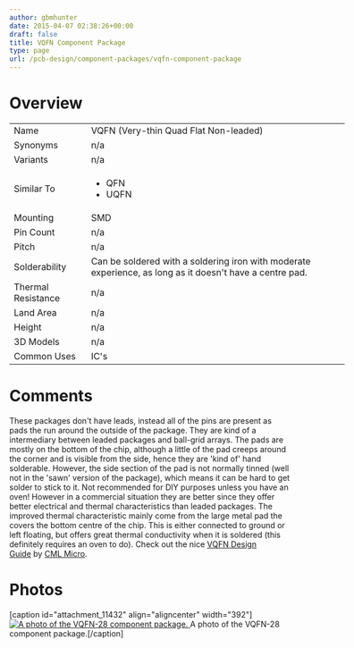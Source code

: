 ```yaml
---
author: gbmhunter
date: 2015-04-07 02:38:26+00:00
draft: false
title: VQFN Component Package
type: page
url: /pcb-design/component-packages/vqfn-component-package
---
```


# Overview


<table style="width: 600px;" >
<tbody >
<tr >

<td >Name
</td>

<td >VQFN (Very-thin Quad Flat Non-leaded)
</td>
</tr>
<tr >

<td >Synonyms
</td>

<td >n/a
</td>
</tr>
<tr >

<td >Variants
</td>

<td >n/a
</td>
</tr>
<tr >

<td >Similar To
</td>

<td >



  * QFN
  * UQFN


</td>
</tr>
<tr >

<td >Mounting
</td>

<td >SMD
</td>
</tr>
<tr >

<td >Pin Count
</td>

<td >n/a
</td>
</tr>
<tr >

<td >Pitch
</td>

<td >n/a
</td>
</tr>
<tr >

<td >Solderability
</td>

<td >Can be soldered with a soldering iron with moderate experience, as long as it doesn't have a centre pad.
</td>
</tr>
<tr >

<td >Thermal Resistance
</td>

<td >n/a
</td>
</tr>
<tr >

<td >Land Area
</td>

<td >n/a
</td>
</tr>
<tr >

<td >Height
</td>

<td >n/a
</td>
</tr>
<tr >

<td >3D Models
</td>

<td >n/a
</td>
</tr>
<tr >

<td >Common Uses
</td>

<td >IC's
</td>
</tr>
</tbody>
</table>


# Comments




These packages don't have leads, instead all of the pins are present as pads the run around the outside of the package. They are kind of a intermediary between leaded packages and ball-grid arrays. The pads are mostly on the bottom of the chip, although a little of the pad creeps around the corner and is visible from the side, hence they are 'kind of' hand solderable. However, the side section of the pad is not normally tinned (well not in the 'sawn' version of the package), which means it can be hard to get solder to stick to it. Not recommended for DIY purposes unless you have an oven! However in a commercial situation they are better since they offer better electrical and thermal characteristics than leaded packages. The improved thermal characteristic mainly come from the large metal pad the covers the bottom centre of the chip. This is either connected to ground or left floating, but offers great thermal conductivity when it is soldered (this definitely requires an oven to do). Check out the nice [VQFN Design Guide](http://localhost/?q=www.cmlmicro.com/products/datasheets/docs/VQFN_PCB_DesignGuide_2.pdf) by [CML Micro](http://localhost/?q=www.cmlmicro.com/).




# Photos


[caption id="attachment_11432" align="aligncenter" width="392"][![A photo of the VQFN-28 component package.](http://blog.mbedded.ninja/wp-content/uploads/2015/04/vqfn-28-component-package-photo-top-bottom.jpg)
](http://blog.mbedded.ninja/wp-content/uploads/2015/04/vqfn-28-component-package-photo-top-bottom.jpg) A photo of the VQFN-28 component package.[/caption]
